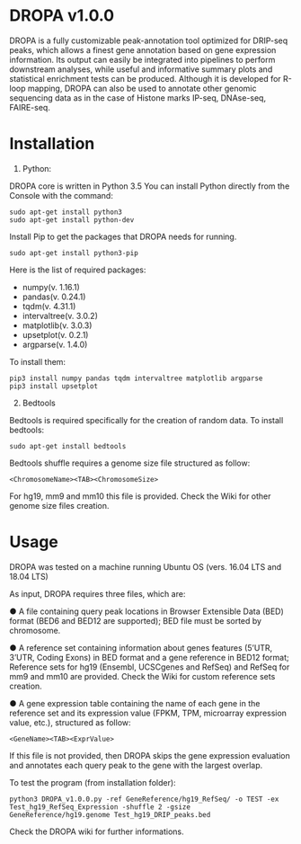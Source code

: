 # DROPA v1.0.0

DROPA is a fully customizable peak-annotation tool optimized for DRIP-seq peaks, which allows a finest gene annotation based on gene expression information. Its output can easily be integrated into pipelines to perform downstream analyses, while useful and informative summary plots and statistical enrichment tests can be produced. Although it is developed for R-loop mapping, DROPA can also be used to annotate other genomic sequencing data as in the case of Histone marks IP-seq, DNAse-seq, FAIRE-seq.

# Installation
1) Python:

DROPA core is written in Python 3.5 You can install Python directly from the Console with the command:

	sudo apt-get install python3
	sudo apt-get install python-dev

Install Pip to get the packages that DROPA needs for running.

	sudo apt-get install python3-pip

Here is the list of required packages:

  - numpy(v. 1.16.1)
  - pandas(v. 0.24.1)
  - tqdm(v. 4.31.1)
  - intervaltree(v. 3.0.2)
  - matplotlib(v. 3.0.3)
  - upsetplot(v. 0.2.1)
  - argparse(v. 1.4.0)

To install them:

	pip3 install numpy pandas tqdm intervaltree matplotlib argparse
	pip3 install upsetplot

2) Bedtools

Bedtools is required specifically for the creation of random data. To install bedtools:

	sudo apt-get install bedtools

Bedtools shuffle requires a genome size file structured as follow:

	<ChromosomeName><TAB><ChromosomeSize>

For hg19, mm9 and mm10 this file is provided. Check the Wiki for other genome size files creation.

# Usage
DROPA was tested on a machine running Ubuntu OS (vers. 16.04 LTS and 18.04 LTS)

As input, DROPA requires three files, which are:

●	A file containing query peak locations in Browser Extensible Data (BED) format (BED6 and BED12 are supported); BED file must be sorted by chromosome.

●	A reference set containing information about genes features (5’UTR, 3’UTR, Coding Exons) in BED format and a gene reference in BED12 format; Reference sets for hg19 (Ensembl, UCSCgenes and RefSeq) and RefSeq for mm9 and mm10 are provided. Check the Wiki for custom reference sets creation.

●	A gene expression table  containing the name of each gene in the reference set and its expression value (FPKM, TPM, microarray expression value, etc.), structured as follow:

	<GeneName><TAB><ExprValue>

If this file is not provided, then DROPA skips the gene expression evaluation and annotates each query peak to the gene with the largest overlap.


To test the program (from installation folder):

	python3 DROPA_v1.0.0.py -ref GeneReference/hg19_RefSeq/ -o TEST -ex Test_hg19_RefSeq_Expression -shuffle 2 -gsize GeneReference/hg19.genome Test_hg19_DRIP_peaks.bed 
	

Check the DROPA wiki for further informations. 
